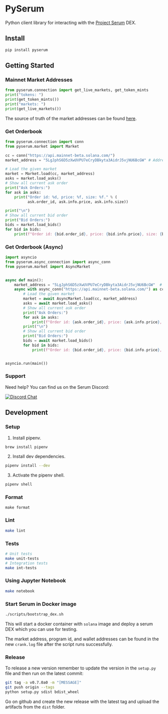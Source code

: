 # PySerum

Python client library for interacting with the [Project Serum](https://projectserum.com/) DEX.

## Install

```sh
pip install pyserum
```

## Getting Started

### Mainnet Market Addresses

```python
from pyserum.connection import get_live_markets, get_token_mints
print("tokens: ")
print(get_token_mints())
print("markets: ")
print(get_live_markets())
```

The source of truth of the market addresses can be found
[here](https://github.com/project-serum/serum-js/blob/master/src/markets.json).

### Get Orderbook

```python
from pyserum.connection import conn
from pyserum.market import Market

cc = conn("https://api.mainnet-beta.solana.com/")
market_address = "5LgJphS6D5zXwUVPU7eCryDBkyta3AidrJ5vjNU6BcGW" # Address for BTC/USDC

# Load the given market
market = Market.load(cc, market_address)
asks = market.load_asks()
# Show all current ask order
print("Ask Orders:")
for ask in asks:
    print("Order id: %d, price: %f, size: %f." % (
          ask.order_id, ask.info.price, ask.info.size))

print("\n")
# Show all current bid order
print("Bid Orders:")
bids = market.load_bids()
for bid in bids:
    print(f"Order id: {bid.order_id}, price: {bid.info.price}, size: {bid.info.size}.")
```

### Get Orderbook (Async)

```python
import asyncio
from pyserum.async_connection import async_conn
from pyserum.market import AsyncMarket


async def main():
    market_address = "5LgJphS6D5zXwUVPU7eCryDBkyta3AidrJ5vjNU6BcGW"  # Address for BTC/USDC
    async with async_conn("https://api.mainnet-beta.solana.com/") as cc:
        # Load the given market
        market = await AsyncMarket.load(cc, market_address)
        asks = await market.load_asks()
        # Show all current ask order
        print("Ask Orders:")
        for ask in asks:
            print(f"Order id: {ask.order_id}, price: {ask.info.price}, size: {ask.info.size}.")
        print("\n")
        # Show all current bid order
        print("Bid Orders:")
        bids = await market.load_bids()
        for bid in bids:
            print(f"Order id: {bid.order_id}, price: {bid.info.price}, size: {bid.info.size}.")


asyncio.run(main())

```

### Support

Need help? You can find us on the Serum Discord:

[![Discord Chat](https://img.shields.io/discord/739225212658122886?color=blueviolet)](https://discord.gg/fvbaQ6uyv5)

## Development

### Setup

1. Install pipenv.

```sh
brew install pipenv
```

2. Install dev dependencies.

```sh
pipenv install --dev
```

3. Activate the pipenv shell.

```sh
pipenv shell
```

### Format

```
make format
```

### Lint

```sh
make lint
```

### Tests

```sh
# Unit tests
make unit-tests
# Integration tests
make int-tests
```

### Using Jupyter Notebook

```sh
make notebook
```

### Start Serum in Docker image

```bash
./scripts/bootstrap_dex.sh
```

This will start a docker container with `solana` image and deploy a serum DEX which you can use for testing.

The market address, program id, and wallet addresses can be found in the new `crank.log` file after the script runs successfully.


### Release

To release a new version remember to update the version in the `setup.py` file and then run on the latest commit:

```sh
git tag -a v0.7.0a0 -m "[MESSAGE]"
git push origin --tags
python setup.py sdist bdist_wheel
```

Go on github and create the new release with the latest tag and upload the artifacts from the `dist` folder.
